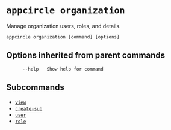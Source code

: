 # `appcircle organization`

Manage organization users, roles, and details.

```plaintext
appcircle organization [command] [options]
```

## Options inherited from parent commands

```plaintext
      --help   Show help for command
```

## Subcommands

- [`view`](view.md)
- [`create-sub`](create-sub.md)
- [`user`](user/index.md)
- [`role`](role/index.md)

